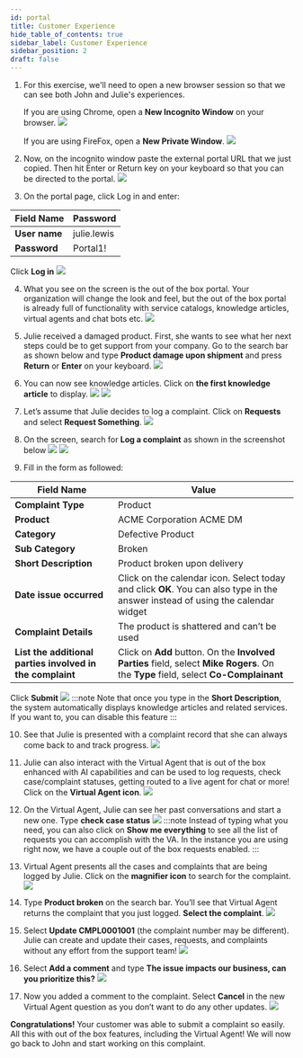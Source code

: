 ```yaml
---
id: portal
title: Customer Experience
hide_table_of_contents: true
sidebar_label: Customer Experience
sidebar_position: 2
draft: false
---
```




1. For this exercise, we'll need to open a new browser session so that we can see both John and Julie's experiences.
   
   If you are using Chrome, open a **New Incognito Window** on your browser.
   ![](../images/2023-09-19-10-23-55.png)

   If you are using FireFox, open a **New Private Window**.
   ![](../images/2023-09-19-10-24-58.png)


2. Now, on the incognito window paste the external portal URL that we just copied. Then hit Enter or Return key on your keyboard so that you can be directed to the portal.
![](../images/2023-09-19-10-34-15.png)


3. On the portal page, click Log in and enter:
 
 |Field Name|Password|
 |---|---|
 |**User name**|    julie.lewis|
 |**Password**|     Portal1!|
 
 Click **Log in**
 ![](../images/2023-09-19-10-39-12.png)

 

4. What you see on the screen is the out of the box portal. Your organization will change the look and feel, but the out of the box portal is already full of functionality with service catalogs, knowledge articles, virtual agents and chat bots etc.
![](../images/2023-09-19-10-40-21.png)


5. Julie received a damaged product. First, she wants to see what her next steps could be to get support from your company. Go to the search bar as shown below and type **Product damage upon shipment** and press **Return** or **Enter** on your keyboard.
![](../images/2023-09-19-10-41-24.png)


6. You can now see knowledge articles. Click on **the first knowledge article** to display.
![](../images/2023-09-19-10-42-08.png)
![](../images/2023-09-19-10-43-00.png)


7. Let’s assume that Julie decides to log a complaint. Click on **Requests** and select **Request Something**.
![](../images/2023-09-19-10-43-36.png)


8. On the screen, search for **Log a complaint** as shown in the screenshot below
![](../images/2023-09-19-10-44-21.png)
![](../images/2023-09-19-10-44-29.png)


9. Fill in the form as followed:

 |Field Name|Value|
 |---|---|
 |**Complaint Type**| Product|
 |**Product**| ACME Corporation ACME DM|
 |**Category**| Defective Product|
 |**Sub Category**| Broken|
 |**Short Description**| Product broken upon delivery 
 |**Date issue occurred**| Click on the calendar icon. Select today and click **OK**. You can also type in the answer instead of using the calendar widget|
 |**Complaint Details**| The product is shattered and can’t be used|
 |**List the additional parties involved in the complaint**| Click on **Add** button. On the **Involved Parties** field, select **Mike Rogers**. On the **Type** field, select **Co-Complainant**|
 Click **Submit**
![](../images/2023-09-19-10-50-34.png)
:::note
Note that once you type in the **Short Description**, the system automatically displays knowledge articles and related services. If you want to, you can disable this feature
:::


10.  See that Julie is presented with a complaint record that she can always come back to and track progress.
![](../images/2023-09-19-10-51-03.png)


11. Julie can also interact with the Virtual Agent that is out of the box enhanced with AI capabilities and can be used to log requests, check case/complaint statuses, getting routed to a live agent for chat or more! Click on the **Virtual Agent icon**.
![](../images/2023-09-19-10-51-31.png)


12. On the Virtual Agent, Julie can see her past conversations and start a new one. Type **check case status**
![](../images/2023-09-19-10-52-09.png)
:::note
Instead of typing what you need, you can also click on **Show me everything** to see all the list of requests you can accomplish with the VA. In the instance you are using right now, we have a couple out of the box requests enabled.
:::


13. Virtual Agent presents all the cases and complaints that are being logged by Julie. Click on the **magnifier icon** to search for the complaint.
![](../images/2023-09-19-10-53-41.png)


14.	Type **Product broken** on the search bar. You’ll see that Virtual Agent returns the complaint that you just logged. **Select the complaint**.
![](../images/2023-09-19-10-54-20.png)


15. Select **Update CMPL0001001** (the complaint number may be different). Julie can create and update their cases, requests, and complaints without any effort from the support team!
![](../images/2023-09-19-10-54-52.png)


16.	Select **Add a comment** and type **The issue impacts our business, can you prioritize this?**
![](../images/2023-09-19-10-56-15.png)


17.	Now you added a comment to the complaint. Select **Cancel** in the new Virtual Agent question as you don’t want to do any other updates. 
![](../images/2023-09-19-10-56-47.png)


**Congratulations!** Your customer was able to submit a complaint so easily. All this with out of the box features, including the Virtual Agent!  We will now go back to John and start working on this complaint.
